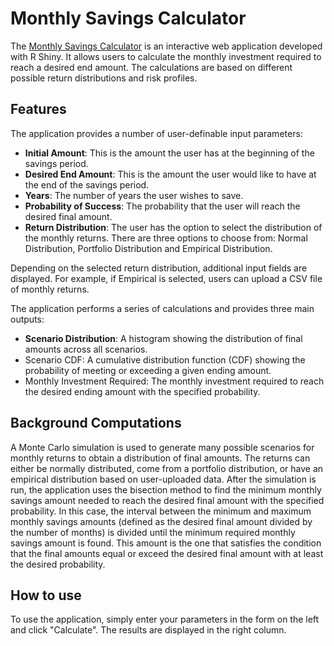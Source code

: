 # Monthly Savings Calculator

The [Monthly Savings Calculator](https://yannickkaelber.shinyapps.io/MonthlySavings/) is an interactive web application developed with R Shiny. It allows users to calculate the monthly investment required to reach a desired end amount. The calculations are based on different possible return distributions and risk profiles.

## Features

The application provides a number of user-definable input parameters:

- **Initial Amount**: This is the amount the user has at the beginning of the savings period.
- **Desired End Amount**: This is the amount the user would like to have at the end of the savings period.
- **Years**: The number of years the user wishes to save.
- **Probability of Success**: The probability that the user will reach the desired final amount.
- **Return Distribution**: The user has the option to select the distribution of the monthly returns. There are three options to choose from: Normal Distribution, Portfolio Distribution and Empirical Distribution.

Depending on the selected return distribution, additional input fields are displayed. For example, if Empirical is selected, users can upload a CSV file of monthly returns.

The application performs a series of calculations and provides three main outputs:

- **Scenario Distribution**: A histogram showing the distribution of final amounts across all scenarios.
- Scenario CDF: A cumulative distribution function (CDF) showing the probability of meeting or exceeding a given ending amount.
- Monthly Investment Required: The monthly investment required to reach the desired ending amount with the specified probability.

## Background Computations

A Monte Carlo simulation is used to generate many possible scenarios for monthly returns to obtain a distribution of final amounts.
The returns can either be normally distributed, come from a portfolio distribution, or have an empirical distribution based on user-uploaded data.
After the simulation is run, the application uses the bisection method to find the minimum monthly savings amount needed to reach the desired final amount with the specified probability.
In this case, the interval between the minimum and maximum monthly savings amounts (defined as the desired final amount divided by the number of months) is divided until the minimum required monthly savings amount is found. This amount is the one that satisfies the condition that the final amounts equal or exceed the desired final amount with at least the desired probability.

## How to use

To use the application, simply enter your parameters in the form on the left and click "Calculate". The results are displayed in the right column.
